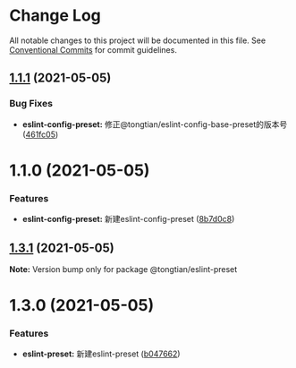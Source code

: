 # Change Log

All notable changes to this project will be documented in this file.
See [Conventional Commits](https://conventionalcommits.org) for commit guidelines.

## [1.1.1](https://github.com/noshower/frontend-presets/compare/@tongtian/eslint-config-preset@1.1.0...@tongtian/eslint-config-preset@1.1.1) (2021-05-05)


### Bug Fixes

* **eslint-config-preset:** 修正@tongtian/eslint-config-base-preset的版本号 ([461fc05](https://github.com/noshower/frontend-presets/commit/461fc05c1a0710f26f6bcbee11027ca8fe72b425))





# 1.1.0 (2021-05-05)


### Features

* **eslint-config-preset:** 新建eslint-config-preset ([8b7d0c8](https://github.com/noshower/frontend-presets/commit/8b7d0c876425dda3565f888bd8ad45356dca296e))





## [1.3.1](https://github.com/noshower/frontend-presets/compare/@tongtian/eslint-preset@1.3.0...@tongtian/eslint-preset@1.3.1) (2021-05-05)

**Note:** Version bump only for package @tongtian/eslint-preset





# 1.3.0 (2021-05-05)


### Features

* **eslint-preset:** 新建eslint-preset ([b047662](https://github.com/noshower/frontend-presets/commit/b047662e26a304ba8b956281c5e17636b942fa65))
